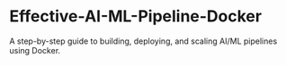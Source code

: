 # Effective-AI-ML-Pipeline-Docker
A step-by-step guide to building, deploying, and scaling AI/ML pipelines using Docker.
